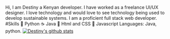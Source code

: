 Hi, I am Destiny a Kenyan developer. I have worked as a freelance UI/UX designer. I love technology and would love to see technology being used to develop sustainable systems. I am a proficient full stack web developer. 
#Skills
🐍 Python
☕ Java
📜 Html and CSS
🙂 Javascript
Languages: Java, python.
[![Destiny's github stats](https://github-readme-stats.vercel.app/api?username=Destiny-kay)](https://github.com/Destiny-kay/github-readme-stats)
